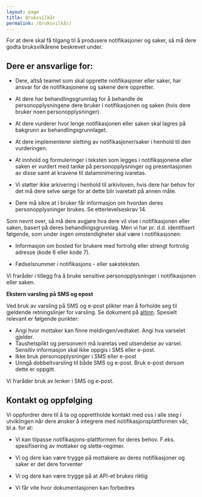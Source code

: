 ```yaml
---
layout: page
title: Bruksvilkår
permalink: /bruksvilkår/
---
```

For at dere skal få tilgang til å produsere notifikasjoner og saker, så må dere godta bruksvilkårene beskrevet under.


## Dere er ansvarlige for:

* Dere, altså teamet som skal opprette notifikasjoner eller saker, har ansvar for de notifikasjonene og sakene dere oppretter.

* At dere har behandlingsgrunnlag for å behandle de personopplysningene dere bruker i notifikasjonen og saken (hvis dere bruker noen personopplysninger).
  
* At dere vurderer hvor lenge notifikasjonen eller saken skal lagres på bakgrunn av behandlingsgrunnlaget.

* At dere implementerer sletting av notifikasjoner/saker i henhold til den vurderingen.

* At innhold og formuleringer i teksten som legges i notifikasjonene eller saken er vurdert med tanke på personopplysninger og presentasjonen av disse samt at kravene til dataminimering ivaretas.

* Vi støtter ikke arkivering i henhold til arkivloven, hvis dere har behov for det må dere selve sørge for at dette blir ivaretatt på annen måte.

* Dere må sikre at i bruker får informasjon om hvordan deres personopplysninger brukes. Se etterlevelseskrav 14.


Som nevnt over, så må dere avgjøre hva dere vil vise i notifikasjonen eller saken, basert på deres behandlingsgrunnlag.  Men vi har pr. d.d. identifisert følgende, som under ingen omstendigheter skal være i notifikasjonen:

* Informasjon om bosted for brukere med fortrolig eller strengt fortrolig adresse (kode 6 eller kode 7).

* Fødselsnummer i notifikasjons - eller saksteksten.

Vi fraråder i tillegg fra å bruke sensitive personopplysninger i notifikasjonen eller saken.

**Ekstern varsling på SMS og epost**

Ved bruk av varsling på SMS og e-post plikter man å forholde seg til gjeldende retningslinjer for varsling. Se dokument på [altinn](https://www.altinn.no/nyheter/retningslinjer-for-varsling-i-altinn/).
  Spesielt relevant er følgende punkter:
  * Angi hvor mottaker kan finne meldingen/vedtaket. Angi hva varselet gjelder.
  * Taushetsplikt og personvern må ivaretas ved utsendelse av varsel. Sensitiv informasjon skal ikke oppgis i SMS eller e-post.
  * Ikke bruk personopplysninger i SMS eller e-post
  * Unngå dobbeltvarsling til både SMS og e-post. Bruk e-post dersom dette er oppgitt.

Vi fraråder bruk av lenker i SMS og e-post.

## Kontakt og oppfølging

Vi oppfordrer dere til å ta og opprettholde kontakt med oss i alle steg i utviklingen når dere ønsker å integrere med notifikasjonsplattformen vår, bl.a. for at:

* Vi kan tilpasse notifikasjons-plattformen for deres behov. F.eks. spesifisering av mottaker og slette-regimer.

* Vi og dere kan være trygge på mottakere av deres notifikasjoner og saker er det dere forventer

* Vi og dere kan være trygge på at API-et brukes riktig

* Vi får vite hvor dokumentasjonen kan forbedres 

 
